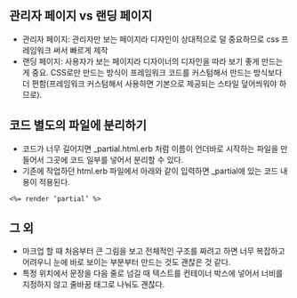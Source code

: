 ## 관리자 페이지 vs 랜딩 페이지
- 관리자 페이지: 관리자만 보는 페이지라 디자인이 상대적으로 덜 중요하므로 css 프레임워크 써서 빠르게 제작
- 랜딩 페이지: 사용자가 보는 페이지라 디자이너의 디자인을 따라 보기 좋게 만드는 게 중요. CSS로만 만드는 방식이 프레임워크 코드를 커스텀해서 만드는 방식보다 더 편함(프레임워크 커스텀해서 사용하면 기본으로 제공되는 스타일 덮어씌워야 하므로).

## 코드 별도의 파일에 분리하기
- 코드가 너무 길어지면 _partial.html.erb 처럼 이름이 언더바로 시작하는 파일을 만들어서 그곳에 코드 일부를 넣어서 분리할 수 있다.
- 기존에 작업하던 html.erb 파일에서 아래와 같이 입력하면 _partial에 있는 코드 내용이 적용된다.
```ㅇ
<%= render ‘partial’ %>
```
## 그 외
- 마크업 할 때 처음부터 큰 그림을 보고 전체적인 구조를 짜려고 하면 너무 복잡하고 어려우니 눈에 바로 보이는 부분부터 만드는 것도 괜찮은 것 같다.
- 특정 위치에서 문장을 다음 줄로 넘길 때 텍스트를 컨테이너 박스에 넣어서 너비를 지정하지 않고 줄바꿈 태그로 나눠도 괜찮다.
